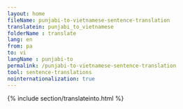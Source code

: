 ```yaml
---
layout: home
fileName: punjabi-to-vietnamese-sentence-translation
translatein: punjabi_to_vietnamese
folderName : translate
lang: en
from: pa
to: vi
langName : punjabi-to
permalink: /punjabi-to-vietnamese-sentence-translation
tool: sentence-translations
nointernationalization: true
---
```

{% include section/translateinto.html %}
